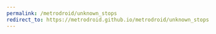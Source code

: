 ```yaml
---
permalink: /metrodroid/unknown_stops
redirect_to: https://metrodroid.github.io/metrodroid/unknown_stops
---
```


